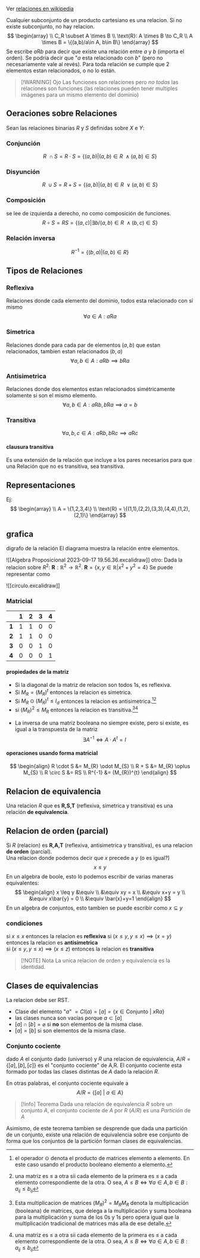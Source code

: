 Ver [relaciones en wikipedia](https://en.wikipedia.org/wiki/Relation_(mathematics))

Cualquier subconjunto de un producto cartesiano es una relacion. Si no existe subconjunto, no hay relacion.
$$
\begin{array} \\
C_R \subset A \times B \\
\text{R}: A \times B \to C_R \\
A \times B = \{(a,b)/a\in A, b\in B\}
\end{array}
$$
Se escribe $a\text{R}b$ para decir que existe una relación entre $a$ y $b$ (importa el orden). Se podria decir que "$a$ esta relacionado con $b$" (pero no necesariamente 
vale al revés).
Para toda relación se cumple que 2 elementos estan relacionados, o no lo están. 



> [!WARNING] Ojo
> Las funciones son relaciones pero *no todas* las relaciones son funciones (las relaciones pueden tener multiples imágenes para un mismo elemento del dominio)

## Oeraciones sobre Relaciones
Sean las relaciones binarias $R$ y $S$ definidas sobre $X$ e $Y$:
### Conjunción
$$
R\ \cap S = R\cdot S= \{ (a,b) | (a,b) \in R\ \wedge (a,b) \in S \}
$$
### Disyunción
$$
R \ \cup S = R + S = \{ (a,b) | (a,b) \in R\ \vee  (a,b) \in S \}
$$

### Composición
se lee de izquierda a derecho, no como composición de funciones.
$$
R \circ S = RS = \{ (a,c) | \exists b / (a,b) \in R \ \wedge (b,c) \in S \}
$$

### Relación inversa
$$
R^{-1} = \{ (b,a) | (a,b) \in R \}
$$


## Tipos de Relaciones
### Reflexiva
Relaciones donde cada elemento del dominio, todos esta relacionado con sí mismo
$$
\forall a \in A: a\text{R}a
$$
### Simetrica
Relaciones donde para cada par de elementos $(a,b)$ que estan relacionados, tambien estan relacionados $(b,a)$
$$
\forall a,b \in A: a\text{R}b \implies b\text{R}a
$$
### Antisimetrica
Relaciones donde dos elementos estan relacionados simétricamente solamente si son el mismo elemento.
$$
\forall a,b \in A: a\text{R}b,b\text{R}a \implies a=b
$$
### Transitiva

$$
\forall a,b,c \in A: a\text{R}b, b\text{R}c \implies a\text{R}c
$$
#### clausura transitiva
Es una extensión de la relación que incluye a los pares necesarios para que una Relación que no es transitiva, sea transitiva.
## Representaciones
Ej:
$$
\begin{array} \\
A = \{1,2,3,4\}  \\
\text{R} = \{(1,1),(2,2),(3,3),(4,4),(1,2),(2,1)\}
\end{array}
$$
## grafica
digrafo de la relación
El diagrama muestra la relación entre elementos. 

![[Algebra Proposicional 2023-09-17 19.56.36.excalidraw]]
otro:
Dada la relacion sobre $R^{2}$: $\mathbf{R}: \mathbb{R}^{2} \to \mathbb{R}^{2}.\ \mathbf{R} = \{ x,y \in \mathbb{R} | x^{2} + y^{2} = 4 \}$
Se puede representar como

![[circulo.excalidraw]]

### Matricial

|     | **1**   | **2**   | **3**   | **4**   |
| --- | --- | --- | --- | --- |
| **1**   | 1   | 1   | 0   | 0   |
| **2**   | 1   | 1   | 0   | 0   |
| **3**   | 0   | 0   | 1   | 0   |
| **4**   | 0   | 0   | 0   | 1   |

#### propiedades de la matriz
* Si la diagonal de la matriz de relacion son todos 1s, es reflexiva.   
* Si $M_{R}= (M_{R})^{t}$ entonces la relacion es simetrica.
* Si $M_{R} \odot (M_{R})^{t} \leq I_{d}$ entonces la relacion es antisimetrica.[^odot][^leq]  
* si $(M_{R})^{2} \leq M_{R}$ entonces la relacion es transitiva.[^mat][^leq]

[^odot]: el operador $\odot$ denota el producto de matrices elemento a elemento. En este caso usando el producto 
    booleano elemento a elemento.

[^leq]: una matriz es $\leq$ a otra sii cada elemento de la primera es $\leq$ a cada elemento correspondiente de la otra. 
    O sea, $A \leq B \iff \forall a \in A, b\in B : a_{ij} \leq b_{ij}$

[^mat]: Esta multiplicacion de matrices $(M_{R})^{2} = M_{R} M_{R}$ denota la multiplicación (booleana) de matrices, que delega a la multiplicación y suma booleana
    para la multiplicación y suma de los 0s y 1s pero opera igual que la multiplicación tradicional de matrices 
    más alla de ese detalle.

* La inversa de una matriz booleana no siempre existe, pero si existe, es igual a la transpuesta de la matriz
$$
\exists A^{-1} \iff A \cdot A^{t} = I
$$

#### operaciones usando forma matricial
$$
\begin{align}
R \cdot S &= M_{R} \odot M_{S}  \\
R + S &= M_{R} \oplus M_{S}  \\
R \circ S &= RS  \\
R^{-1} &= (M_{R})^{t}
\end{align}
$$

## Relacion de equivalencia
Una relacion $R$ que es **R,S,T** (reflexiva, simetrica y transitiva) es una relación **de equivalencia**.


## Relacion de orden (parcial)
Si $R$ (relacion) es **R,A,T** (reflexiva, antisimetrica y transitiva), es una relacion **de orden** (parcial).  
Una relacion donde podemos decir que $x$ precede a $y$ (o es igual?)
$$
x \leq y
$$
En un algebra de boole, esto lo podemos escribir de varias maneras equivalentes:
$$
\begin{align}
x \leq y &\equiv  \\
&\equiv xy = x  \\
&\equiv x+y = y  \\
&\equiv x\bar{y} = 0 \\
&\equiv \bar{x}+y=1
\end{align}
$$
En un algebra de conjuntos, esto tambien se puede escribir como $x \subseteq y$ 
### condiciones

si $x \leq x$ entonces la relacion es **reflexiva** 
si $(x \leq y, y \leq x) \implies (x=y)$ entonces la relacion es **antisimetrica**  
si $(x \leq y, y \leq x) \implies (x \leq z)$ entonces la relacion es **transitiva**


> [!NOTE] Nota
> La unica relacion de orden y equivalencia es la identidad.

## Clases de equivalencias

La relacion debe ser RST. 

* Clase del elemento "$a$" $= Cl(a) = [a] = \{ x \in \text{Conjunto } | \ x\text{R}a \}$
* las clases nunca son vacías porque $a \subset [a]$
* $[a] \cap [b] = \varnothing$ si **no** son elementos de la misma clase.
* $[a] = [b]$ si son elementos de la misma clase.

### Conjunto cociente
dado $A$ el conjunto dado (universo) y $R$ una relacion de equivalencia,  $A/R = \{ [a], [b], [c] \}$ es el "conjunto cociente" de A,R. 
El conjunto cociente esta formado por todas las clases distintas de $A$ dado la relación $R$. 

En otras palabras, el conjunto cociente equivale a
$$
A/R = \{ [a] \ | \  a \in A \}
$$

> [!info] Teorema
> Dada una relación de equivalencia $R$ sobre un conjunto $A$, el conjunto cociente de $A$ por $R$ ($A/R$) es una *Partición* de $A$

Asimismo, de este teorema tambien se desprende que dada una partición de un conjunto, existe una relación de equivalencia sobre ese conjunto de forma que los conjuntos de la partición forman clases de equivalencias.

